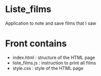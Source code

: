 # Liste_films
Application to note and save films that I saw

# Front contains
- index.html : structure of the HTML page
- liste_films.js : instruction to print all films
- style.css : style of the HTML page

